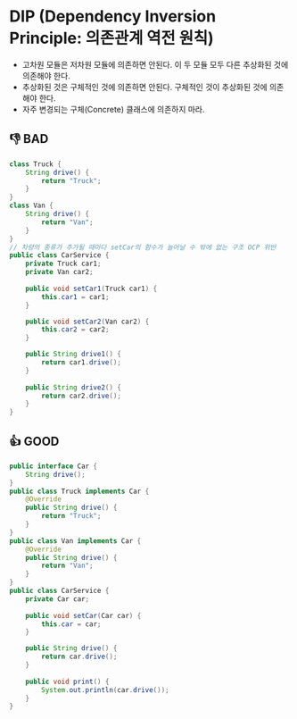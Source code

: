 # DIP (Dependency Inversion Principle: 의존관계 역전 원칙) #
- 고차원 모듈은 저차원 모듈에 의존하면 안된다. 이 두 모듈 모두 다른 추상화된 것에 의존해야 한다.
- 추상화된 것은 구체적인 것에 의존하면 안된다. 구체적인 것이 추상화된 것에 의존해야 한다.
- 자주 변경되는 구체(Concrete) 클래스에 의존하지 마라.

## :-1: BAD ##

````java
class Truck {
    String drive() {
        return "Truck";
    }
}
class Van {
    String drive() {
        return "Van";
    }
}
// 차량의 종류가 추가될 때마다 setCar의 함수가 늘어날 수 밖에 없는 구조 OCP 위반
public class CarService {
    private Truck car1;
    private Van car2;
    
    public void setCar1(Truck car1) {    
        this.car1 = car1;
    }

    public void setCar2(Van car2) {
        this.car2 = car2;
    }

    public String drive1() {
        return car1.drive();
    }
    
    public String drive2() {
        return car2.drive();
    }
}
````

## :+1: GOOD ##

````java
public interface Car {
    String drive();
}
public class Truck implements Car {
    @Override
    public String drive() {
        return "Truck";
    }
}
public class Van implements Car {
    @Override
    public String drive() {
        return "Van";
    }
}
public class CarService {
    private Car car;	
    
    public void setCar(Car car) {    
        this.car = car;
    }

    public String drive() {
        return car.drive();
    }
    
    public void print() {
        System.out.println(car.drive());
    }
}
````
